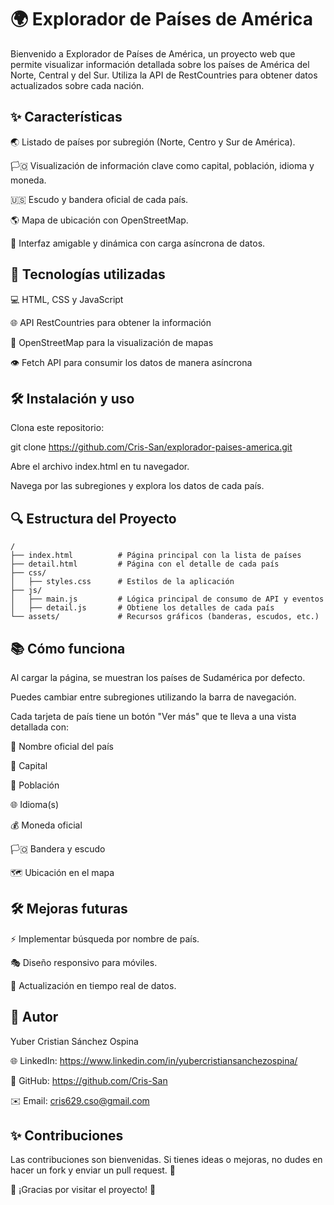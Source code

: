 # 🌍 Explorador de Países de América

Bienvenido a Explorador de Países de América, un proyecto web que permite visualizar información detallada sobre los países de América del Norte, Central y del Sur. Utiliza la API de RestCountries para obtener datos actualizados sobre cada nación.

## ✨ Características

🌏 Listado de países por subregión (Norte, Centro y Sur de América).

🏳️🇴 Visualización de información clave como capital, población, idioma y moneda.

🇺🇸 Escudo y bandera oficial de cada país.

🌎 Mapa de ubicación con OpenStreetMap.

📂 Interfaz amigable y dinámica con carga asíncrona de datos.

## 📝 Tecnologías utilizadas

💻 HTML, CSS y JavaScript

🌐 API RestCountries para obtener la información

🌆 OpenStreetMap para la visualización de mapas

👁️ Fetch API para consumir los datos de manera asíncrona


## 🛠️ Instalación y uso

Clona este repositorio:

git clone https://github.com/Cris-San/explorador-paises-america.git

Abre el archivo index.html en tu navegador.

Navega por las subregiones y explora los datos de cada país.

## 🔍 Estructura del Proyecto
```plaintext
/
├── index.html          # Página principal con la lista de países
├── detail.html         # Página con el detalle de cada país
├── css/
│   ├── styles.css      # Estilos de la aplicación
├── js/
│   ├── main.js         # Lógica principal de consumo de API y eventos
│   ├── detail.js       # Obtiene los detalles de cada país
└── assets/             # Recursos gráficos (banderas, escudos, etc.)
```

## 📚 Cómo funciona

Al cargar la página, se muestran los países de Sudamérica por defecto.

Puedes cambiar entre subregiones utilizando la barra de navegación.

Cada tarjeta de país tiene un botón "Ver más" que te lleva a una vista detallada con:

🏰 Nombre oficial del país

🏡 Capital

📅 Población

🌐 Idioma(s)

💰 Moneda oficial

🏳️🇴 Bandera y escudo

🗺️ Ubicación en el mapa


## 🛠️ Mejoras futuras

⚡ Implementar búsqueda por nombre de país.

🎭 Diseño responsivo para móviles.

🔄 Actualización en tiempo real de datos.


## 👤 Autor

Yuber Cristian Sánchez Ospina

🌐 LinkedIn: https://www.linkedin.com/in/yubercristiansanchezospina/


🐙 GitHub:  https://github.com/Cris-San


✉️ Email: cris629.cso@gmail.com


## ✨ Contribuciones

Las contribuciones son bienvenidas. Si tienes ideas o mejoras, no dudes en hacer un fork y enviar un pull request. 💪

🎉 ¡Gracias por visitar el proyecto! 🚀



